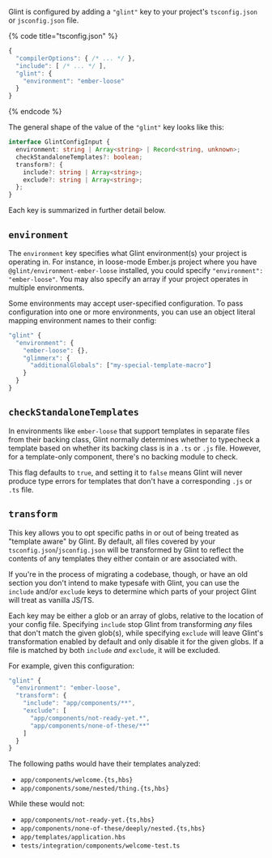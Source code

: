 Glint is configured by adding a `"glint"` key to your project's `tsconfig.json` or `jsconfig.json` file.

{% code title="tsconfig.json" %}

```javascript
{
  "compilerOptions": { /* ... */ },
  "include": [ /* ... */ ],
  "glint": {
    "environment": "ember-loose"
  }
}
```

{% endcode %}

The general shape of the value of the `"glint"` key looks like this:

```typescript
interface GlintConfigInput {
  environment: string | Array<string> | Record<string, unknown>;
  checkStandaloneTemplates?: boolean;
  transform?: {
    include?: string | Array<string>;
    exclude?: string | Array<string>;
  };
}
```

Each key is summarized in further detail below.

## `environment`

The `environment` key specifies what Glint environment(s) your project is operating in. For instance, in loose-mode Ember.js project where you have `@glint/environment-ember-loose` installed, you could specify `"environment": "ember-loose"`. You may also specify an array if your project operates in multiple environments.

Some environments may accept user-specified configuration. To pass configuration into one or more environments, you can use an object literal mapping environment names to their config:

```javascript
"glint" {
  "environment": {
    "ember-loose": {},
    "glimmerx": {
      "additionalGlobals": ["my-special-template-macro"]
    }
  }
}
```

## `checkStandaloneTemplates`

In environments like `ember-loose` that support templates in separate files from their backing class, Glint normally determines whether to typecheck a template based on whether its backing class is in a `.ts` or `.js` file. However, for a template-only component, there's no backing module to check.

This flag defaults to `true`, and setting it to `false` means Glint will never produce type errors for templates that don't have a corresponding `.js` or `.ts` file.

## `transform`

This key allows you to opt specific paths in or out of being treated as "template aware" by Glint. By default, all files covered by your `tsconfig.json`/`jsconfig.json` will be transformed by Glint to reflect the contents of any templates they either contain or are associated with.

If you're in the process of migrating a codebase, though, or have an old section you don't intend to make typesafe with Glint, you can use the `include` and/or `exclude` keys to determine which parts of your project Glint will treat as vanilla JS/TS.

Each key may be either a glob or an array of globs, relative to the location of your config file. Specifying `include` stop Glint from transforming _any_ files that don't match the given glob(s), while specifying `exclude` will leave Glint's transformation enabled by default and only disable it for the given globs. If a file is matched by both `include` _and_ `exclude`, it will be excluded.

For example, given this configuration:

```javascript
"glint" {
  "environment": "ember-loose",
  "transform": {
    "include": "app/components/**",
    "exclude": [
      "app/components/not-ready-yet.*",
      "app/components/none-of-these/**"
    ]
  }
}
```

The following paths would have their templates analyzed:

- `app/components/welcome.{ts,hbs}`
- `app/components/some/nested/thing.{ts,hbs}`

While these would not:

- `app/components/not-ready-yet.{ts,hbs}`
- `app/components/none-of-these/deeply/nested.{ts,hbs}`
- `app/templates/application.hbs`
- `tests/integration/components/welcome-test.ts`
